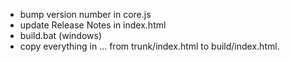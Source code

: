 - bump version number in core.js
- update Release Notes in index.html
- build.bat (windows)
- copy everything in <body>...</body> from trunk/index.html to build/index.html.